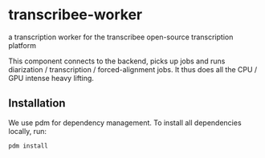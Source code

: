 # transcribee-worker

a transcription worker for the transcribee open-source transcription platform

This component connects to the backend, picks up jobs and runs diarization / transcription / forced-alignment jobs.
It thus does all the CPU / GPU intense heavy lifting.


## Installation

We use pdm for dependency management. To install all dependencies locally, run:

```shell
pdm install
```
